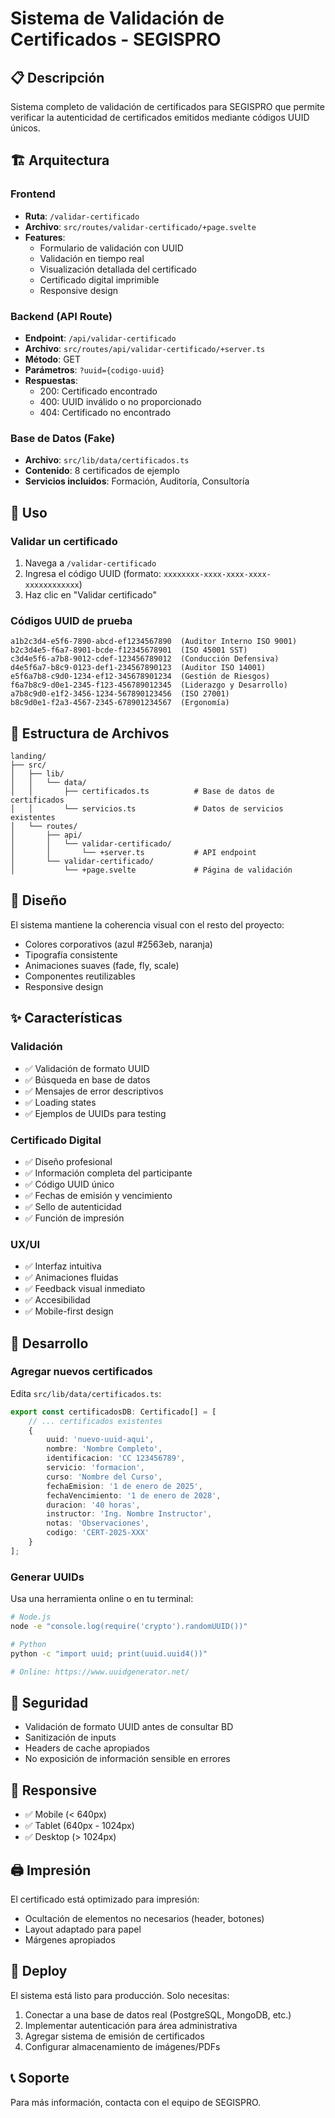 # Sistema de Validación de Certificados - SEGISPRO

## 📋 Descripción

Sistema completo de validación de certificados para SEGISPRO que permite verificar la autenticidad de certificados emitidos mediante códigos UUID únicos.

## 🏗️ Arquitectura

### Frontend

- **Ruta**: `/validar-certificado`
- **Archivo**: `src/routes/validar-certificado/+page.svelte`
- **Features**:
  - Formulario de validación con UUID
  - Validación en tiempo real
  - Visualización detallada del certificado
  - Certificado digital imprimible
  - Responsive design

### Backend (API Route)

- **Endpoint**: `/api/validar-certificado`
- **Archivo**: `src/routes/api/validar-certificado/+server.ts`
- **Método**: GET
- **Parámetros**: `?uuid={codigo-uuid}`
- **Respuestas**:
  - 200: Certificado encontrado
  - 400: UUID inválido o no proporcionado
  - 404: Certificado no encontrado

### Base de Datos (Fake)

- **Archivo**: `src/lib/data/certificados.ts`
- **Contenido**: 8 certificados de ejemplo
- **Servicios incluidos**: Formación, Auditoría, Consultoría

## 🚀 Uso

### Validar un certificado

1. Navega a `/validar-certificado`
2. Ingresa el código UUID (formato: `xxxxxxxx-xxxx-xxxx-xxxx-xxxxxxxxxxxx`)
3. Haz clic en "Validar certificado"

### Códigos UUID de prueba

```
a1b2c3d4-e5f6-7890-abcd-ef1234567890  (Auditor Interno ISO 9001)
b2c3d4e5-f6a7-8901-bcde-f12345678901  (ISO 45001 SST)
c3d4e5f6-a7b8-9012-cdef-123456789012  (Conducción Defensiva)
d4e5f6a7-b8c9-0123-def1-234567890123  (Auditor ISO 14001)
e5f6a7b8-c9d0-1234-ef12-345678901234  (Gestión de Riesgos)
f6a7b8c9-d0e1-2345-f123-456789012345  (Liderazgo y Desarrollo)
a7b8c9d0-e1f2-3456-1234-567890123456  (ISO 27001)
b8c9d0e1-f2a3-4567-2345-678901234567  (Ergonomía)
```

## 📁 Estructura de Archivos

```
landing/
├── src/
│   ├── lib/
│   │   └── data/
│   │       ├── certificados.ts          # Base de datos de certificados
│   │       └── servicios.ts             # Datos de servicios existentes
│   └── routes/
│       ├── api/
│       │   └── validar-certificado/
│       │       └── +server.ts           # API endpoint
│       └── validar-certificado/
│           └── +page.svelte             # Página de validación
```

## 🎨 Diseño

El sistema mantiene la coherencia visual con el resto del proyecto:

- Colores corporativos (azul #2563eb, naranja)
- Tipografía consistente
- Animaciones suaves (fade, fly, scale)
- Componentes reutilizables
- Responsive design

## ✨ Características

### Validación

- ✅ Validación de formato UUID
- ✅ Búsqueda en base de datos
- ✅ Mensajes de error descriptivos
- ✅ Loading states
- ✅ Ejemplos de UUIDs para testing

### Certificado Digital

- ✅ Diseño profesional
- ✅ Información completa del participante
- ✅ Código UUID único
- ✅ Fechas de emisión y vencimiento
- ✅ Sello de autenticidad
- ✅ Función de impresión

### UX/UI

- ✅ Interfaz intuitiva
- ✅ Animaciones fluidas
- ✅ Feedback visual inmediato
- ✅ Accesibilidad
- ✅ Mobile-first design

## 🔧 Desarrollo

### Agregar nuevos certificados

Edita `src/lib/data/certificados.ts`:

```typescript
export const certificadosDB: Certificado[] = [
	// ... certificados existentes
	{
		uuid: 'nuevo-uuid-aqui',
		nombre: 'Nombre Completo',
		identificacion: 'CC 123456789',
		servicio: 'formacion',
		curso: 'Nombre del Curso',
		fechaEmision: '1 de enero de 2025',
		fechaVencimiento: '1 de enero de 2028',
		duracion: '40 horas',
		instructor: 'Ing. Nombre Instructor',
		notas: 'Observaciones',
		codigo: 'CERT-2025-XXX'
	}
];
```

### Generar UUIDs

Usa una herramienta online o en tu terminal:

```bash
# Node.js
node -e "console.log(require('crypto').randomUUID())"

# Python
python -c "import uuid; print(uuid.uuid4())"

# Online: https://www.uuidgenerator.net/
```

## 🔐 Seguridad

- Validación de formato UUID antes de consultar BD
- Sanitización de inputs
- Headers de cache apropiados
- No exposición de información sensible en errores

## 📱 Responsive

- ✅ Mobile (< 640px)
- ✅ Tablet (640px - 1024px)
- ✅ Desktop (> 1024px)

## 🖨️ Impresión

El certificado está optimizado para impresión:

- Ocultación de elementos no necesarios (header, botones)
- Layout adaptado para papel
- Márgenes apropiados

## 🚀 Deploy

El sistema está listo para producción. Solo necesitas:

1. Conectar a una base de datos real (PostgreSQL, MongoDB, etc.)
2. Implementar autenticación para área administrativa
3. Agregar sistema de emisión de certificados
4. Configurar almacenamiento de imágenes/PDFs

## 📞 Soporte

Para más información, contacta con el equipo de SEGISPRO.
